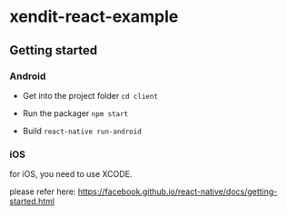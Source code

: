 # xendit-react-example

## Getting started

### Android

* Get into the project folder `cd client`

* Run the packager `npm start`

* Build `react-native run-android`

### iOS

for iOS, you need to use XCODE.

please refer here: https://facebook.github.io/react-native/docs/getting-started.html
